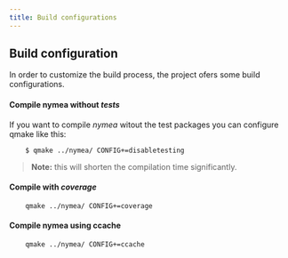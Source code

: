 ```yaml
---
title: Build configurations
---
```


## Build configuration

In order to customize the build process, the project ofers some build configurations.

#### Compile nymea without *tests*

If you want to compile *nymea* witout the test packages you can configure qmake like this:

        $ qmake ../nymea/ CONFIG+=disabletesting

> **Note:** this will shorten the compilation time significantly.

#### Compile with *coverage*

        qmake ../nymea/ CONFIG+=coverage

#### Compile nymea using ccache

        qmake ../nymea/ CONFIG+=ccache


